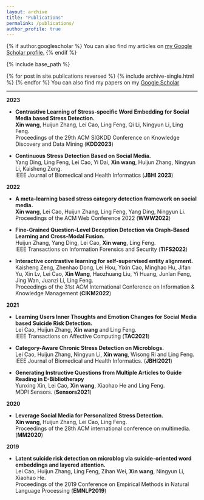 ```yaml
---
layout: archive
title: "Publications"
permalink: /publications/
author_profile: true
---
```


{% if author.googlescholar %}
  You can also find my articles on <u><a href="{{author.googlescholar}}">my Google Scholar profile</a>.</u>
{% endif %}

{% include base_path %}

{% for post in site.publications reversed %}
  {% include archive-single.html %}
{% endfor %}
You can also find my papers on my [Google Scholar](https://scholar.google.com/citations?user=K9-1BcQAAAAJ)

---
**2023**
- **Contrastive Learning of Stress-specific Word Embedding for Social Media based Stress Detection.**<br>
**Xin wang**, Huijun Zhang, Lei Cao, Ling Feng, Qi Li, Ningyun Li, Ling Feng.<br>
Proceedings of the 29th ACM SIGKDD Conference on Knowledge Discovery and Data Mining (**KDD2023**)

- **Continuous Stress Detection Based on Social Media.**<br>
Yang Ding, Ling Feng, Lei Cao, Yi Dai, **Xin wang**, Huijun Zhang, Ningyun Li, Kaisheng Zeng.<br>
IEEE Journal of Biomedical and Health Informatics (**JBHI 2023**)

**2022**
- **A meta-learning based stress category detection framework on social media.**<br>
**Xin wang**, Lei Cao, Huijun Zhang, Ling Feng, Yang Ding, Ningyun Li.<br>
Proceedings of the ACM Web Conference 2022 (**WWW2022**)

- **Fine-Grained Question-Level Deception Detection via Graph-Based Learning and Cross-Modal Fusion.**<br>
Huijun Zhang, Yang Ding, Lei Cao, **Xin wang**, Ling Feng.<br>
IEEE Transactions on Information Forensics and Security (**TIFS2022**)

- **Interactive contrastive learning for self-supervised entity alignment.**<br>
Kaisheng Zeng, Zhenhao Dong, Lei Hou, Yixin Cao, Minghao Hu, Jifan Yu, Xin Lv, Lei Cao, **Xin Wang**, Haozhuang Liu, Yi Huang, Junlan Feng, Jing Wan, Juanzi Li, Ling Feng.<br>
Proceedings of the 31st ACM International Conference on Information & Knowledge Management (**CIKM2022**)

**2021**
- **Learning Users Inner Thoughts and Emotion Changes for Social Media based Suicide Risk Detection.**<br>
Lei Cao, Huijun Zhang, **Xin wang** and Ling Feng.<br>
IEEE Transactions on Affective Computing (**TAC2021**)

- **Category-Aware Chronic Stress Detection on Microblogs.**<br>
Lei Cao, Huijun Zhang, Ningyun Li, **Xin wang**, Wisong Ri and Ling Feng.<br>
IEEE Journal of Biomedical and Health Informatics. (**JBHI2021**)

- **Generating Instructive Questions from Multiple Articles to Guide Reading in E-Bibliotherapy**<br>
Yunxing Xin, Lei Cao, **Xin wang**, Xiaohao He and Ling Feng.<br>
MDPI Sensors. (**Sensors2021**)

**2020**
- **Leverage Social Media for Personalized Stress Detection.**<br>
**Xin wang**, Huijun Zhang, Lei Cao, Ling Feng.<br>
Proceedings of the 28th ACM international conference on multimedia. (**MM2020**)

**2019**
- **Latent suicide risk detection on microblog via suicide-oriented word embeddings and layered attention.**<br>
Lei Cao, Huijun Zhang, Ling Feng, Zihan Wei, **Xin wang**, Ningyun Li, Xiaohao He.<br>
Proceedings of the 2019 Conference on Empirical Methods in Natural Language Processing (**EMNLP2019**)

